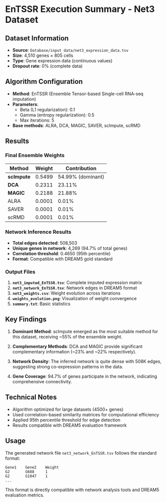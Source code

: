 # EnTSSR Execution Summary - Net3 Dataset

## Dataset Information
- **Source**: `Database/input data/net3_expression_data.tsv`
- **Size**: 4,510 genes × 805 cells
- **Type**: Gene expression data (continuous values)
- **Dropout rate**: 0% (complete data)

## Algorithm Configuration
- **Method**: EnTSSR (Ensemble Tensor-based Single-cell RNA-seq imputation)
- **Parameters**:
  - Beta (L1 regularization): 0.1
  - Gamma (entropy regularization): 0.5
  - Max iterations: 5
- **Base methods**: ALRA, DCA, MAGIC, SAVER, scImpute, scRMD

## Results

### Final Ensemble Weights
| Method | Weight | Contribution |
|--------|--------|-------------|
| **scImpute** | 0.5499 | 54.99% (dominant) |
| **DCA** | 0.2311 | 23.11% |
| **MAGIC** | 0.2188 | 21.88% |
| ALRA | 0.0001 | 0.01% |
| SAVER | 0.0001 | 0.01% |
| scRMD | 0.0001 | 0.01% |

### Network Inference Results
- **Total edges detected**: 508,503
- **Unique genes in network**: 4,269 (94.7% of total genes)
- **Correlation threshold**: 0.4650 (95th percentile)
- **Format**: Compatible with DREAM5 gold standard

### Output Files
1. **`net3_imputed_EnTSSR.tsv`**: Complete imputed expression matrix
2. **`net3_network_EnTSSR.tsv`**: Network edges in DREAM5 format
3. **`net3_weights.csv`**: Weight evolution across iterations
4. **`weights_evolution.png`**: Visualization of weight convergence
5. **`summary.txt`**: Basic statistics

## Key Findings

1. **Dominant Method**: scImpute emerged as the most suitable method for this dataset, receiving ~55% of the ensemble weight.

2. **Complementary Methods**: DCA and MAGIC provide significant complementary information (~23% and ~22% respectively).

3. **Network Density**: The inferred network is quite dense with 508K edges, suggesting strong co-expression patterns in the data.

4. **Gene Coverage**: 94.7% of genes participate in the network, indicating comprehensive connectivity.

## Technical Notes

- Algorithm optimized for large datasets (4500+ genes)
- Used correlation-based similarity matrices for computational efficiency
- Applied 95th percentile threshold for edge detection
- Results compatible with DREAM5 evaluation framework

## Usage

The generated network file `net3_network_EnTSSR.tsv` follows the standard format:
```
Gene1    Gene2    Weight
G2       G688     1
G2       G1047    1
...
```

This format is directly compatible with network analysis tools and DREAM5 evaluation metrics.